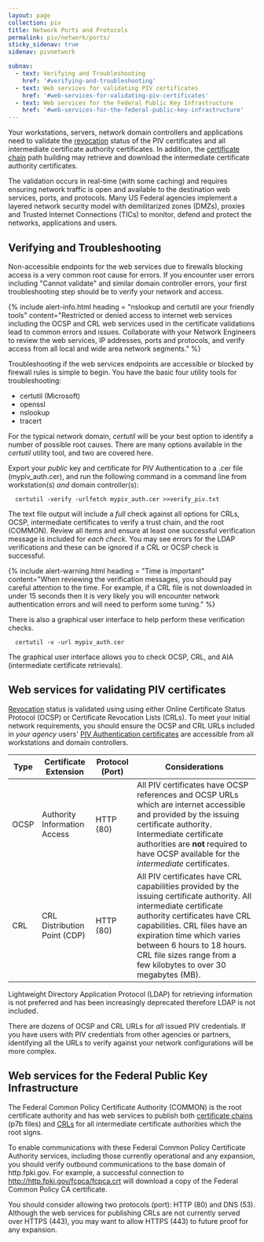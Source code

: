 ```yaml
---
layout: page
collection: piv
title: Network Ports and Protocols
permalink: piv/network/ports/
sticky_sidenav: true
sidenav: pivnetwork

subnav:
  - text: Verifying and Troubleshooting
    href: '#verifying-and-troubleshooting'
  - text: Web services for validating PIV certificates
    href: '#web-services-for-validating-piv-certificates'
  - text: Web services for the Federal Public Key Infrastructure
    href: '#web-services-for-the-federal-public-key-infrastructure'
---
```


Your workstations, servers, network domain controllers and applications need to validate the [revocation](../../piv/certchains#revocation) status of the PIV certificates and all intermediate certificate authority certificates.  In addition, the [certificate chain](../../piv/certchains#certificate-chains) path building may retrieve and download the intermediate certificate authority certificates.

The validation occurs in real-time (with some caching) and requires ensuring network traffic is open and available to the destination web services, ports, and protocols.  Many US Federal agencies implement a layered network security model with demilitarized zones (DMZs), proxies and Trusted Internet Connections (TICs) to monitor, defend and protect the networks, applications and users.

## Verifying and Troubleshooting
Non-accessible endpoints for the web services due to firewalls blocking access is a very common root cause for errors.  If you encounter user errors including "Cannot validate" and similar domain controller errors, your first troubleshooting step should be to verify your network and access.

{% include alert-info.html heading = "nslookup and certutil are your friendly tools" content="Restricted or denied access to internet web services including the OCSP and CRL web services used in the certificate validations lead to common errors and issues.  Collaborate with your Network Engineers to review the web services, IP addresses, ports and protocols, and verify access from all local and wide area network segments." %}

Troubleshooting if the web services endpoints are accessible or blocked by firewall rules is simple to begin.  You have the basic four utility tools for troubleshooting:

- certutil (Microsoft)
- openssl
- nslookup
- tracert


For the typical network domain, _certutil_ will be your best option to identify a number of possible root causes.  There are many options available in the _certutil_ utility tool, and two are covered here.

Export your _public_ key and certificate for PIV Authentication to a .cer file (mypiv_auth.cer), and run the following command in a command line from workstation(s) *and* domain controller(s):

```
  certutil -verify -urlfetch mypiv_auth.cer >>verify_piv.txt
```

The text file output will include a *full* check against all options for CRLs, OCSP, intermediate certificates to verify a trust chain, and the root (COMMON).  Review all items and ensure at least one successful verification message is included for _each check_.  You may see errors for the LDAP verifications and these can be ignored if a CRL or OCSP check is successful.

{% include alert-warning.html heading = "Time is important" content="When reviewing the verification messages, you should pay careful attention to the time.  For example, if a CRL file is not downloaded in under 15 seconds then it is very likely you will encounter network authentication errors and will need to perform some tuning." %} 

There is also a graphical user interface to help perform these verification checks.

```
  certutil -v -url mypiv_auth.cer
```
The graphical user interface allows you to check OCSP, CRL, and AIA (intermediate certificate retrievals).

## Web services for validating PIV certificates

[Revocation](../../piv/certchains#revocation) status is validated using using either Online Certificate Status Protocol (OCSP) or Certificate Revocation Lists (CRLs). To meet your initial network requirements, you should ensure the OCSP and CRL URLs included in *your agency* users' [PIV Authentication certificates](../../#view-your-piv-credential-certificates) are accessible from all workstations and domain controllers.

| Type | Certificate Extension | Protocol (Port) | Considerations|
| ----- | -------| -------| ------|
| OCSP | Authority Information Access | HTTP (80) | All PIV certificates have OCSP references and OCSP URLs which are internet accessible and provided by the issuing certificate authority. Intermediate certificate authorities are **not** required to have OCSP available for the _intermediate_ certificates.|
| CRL  | CRL Distribution Point (CDP) | HTTP (80) | All PIV certificates have CRL capabilities provided by the issuing certificate authority.  All intermediate certificate authority certificates have CRL capabilities.  CRL files have an expiration time which varies between 6 hours to 18 hours. CRL file sizes range from a few kilobytes to over 30 megabytes (MB).

Lightweight Directory Application Protocol (LDAP) for retrieving information is not preferred and has been increasingly deprecated therefore LDAP is not included.

There are dozens of OCSP and CRL URLs for *all* issued PIV credentials.  If you have users with PIV credentials from other agencies or partners, identifying all the URLs to verify against your network configurations will be more complex.

## Web services for the Federal Public Key Infrastructure

The Federal Common Policy Certificate Authority (COMMON) is the root certificate authority and has web services to publish both [certificate chains]({{site.baseurl}}/pivcertchains#certificate-chains) (p7b files) and [CRLs](../../pivcertchains#revocation) for all intermediate certificate authorities which the root signs.

To enable communications with these Federal Common Policy Certificate Authority services, including those currently operational and any expansion, you should verify outbound communications to the base domain of http.fpki.gov. For example, a successful connection to http://http.fpki.gov/fcpca/fcpca.crt will download a copy of the Federal Common Policy CA certificate.

You should consider allowing two protocols (port): HTTP (80) and DNS (53).  Although the web services for publishing CRLs are not currently served over HTTPS (443), you may want to allow HTTPS (443) to future proof for any expansion.
